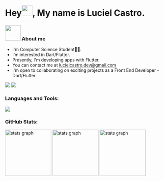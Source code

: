 <h1>Hey<img src="https://media.giphy.com/media/hvRJCLFzcasrR4ia7z/giphy.gif" width="35">, My name is Luciel Castro.</h1>

### <img src = "https://user-images.githubusercontent.com/63050133/156777293-72a6e681-2582-4a9d-ad92-09d1181d47c7.gif" width = 50px height = 50px> About me 

- I'm Computer Science Student👨‍💻.<br>
- I’m interested in Dart/Flutter.<br>
- Presently, I'm developing apps with Flutter.
- You can contact me at lucielcastro.dev@gmail.com
- I'm open to collaborating on exciting projects as a Front End Developer - Dart/Flutter.


<div align="left">
<a href="https://www.github.com/lucielcastro" target="_blank" rel="noreferrer"><img
src="https://img.shields.io/github/followers/lucielcastro?logo=github&style=for-the-badge&color=0891b2&labelColor=1c1917" /></a> <a href="https://www.github.com/lucielcastro" target="_blank" rel="noreferrer"><img
src="https://img.shields.io/github/stars/lucielcastro?logo=github&style=for-the-badge&color=0891b2&labelColor=1c1917" /></a>  

### Languages and Tools:

<p align="left">
<div align="left">
  <a href="#">
    <img src="https://skillicons.dev/icons?i=dart,flutter,python,flask,html,css,js, sqlite,firebase,figma,git&theme=dark" />
  </a>
</div>

### GitHub Stats:

<div align="left">
  <img src="https://github-readme-stats.vercel.app/api?username=lucielcastro&theme=tokyonight&hide_border=false&include_all_commits=true&count_private=true" height="150" alt="stats graph"/>
  <img src="https://github-readme-streak-stats.herokuapp.com/?user=lucielcastro&theme=tokyonight&hide_border=false" height="150" alt="stats graph"  />
  <img src = "https://github-readme-stats.vercel.app/api/top-langs/?username=lucielcastro&layout=compact&langs_count=6&theme=tokyonight" height="150" alt="stats graph" />
</div>
</p>

